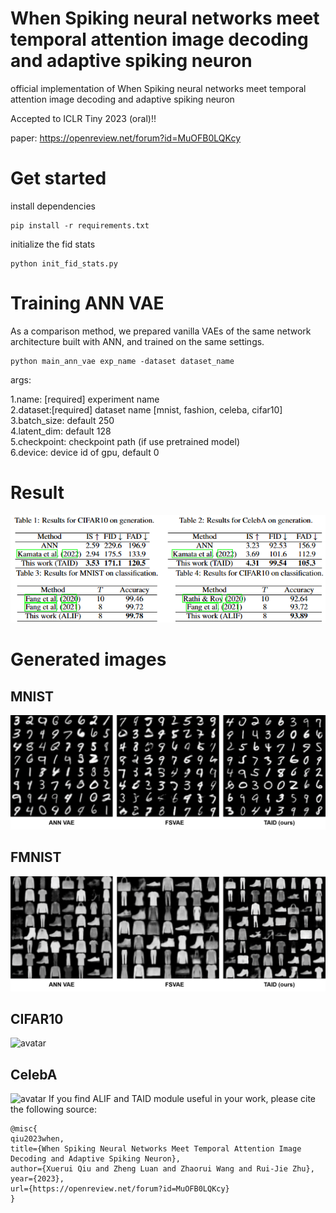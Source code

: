 # When Spiking neural networks meet temporal attention image decoding and adaptive spiking neuron

official implementation of  When Spiking neural networks meet temporal attention image decoding and adaptive spiking neuron

Accepted to ICLR Tiny 2023 (oral)!!

paper: https://openreview.net/forum?id=MuOFB0LQKcy
# Get started
install dependencies
~~~
pip install -r requirements.txt
~~~
initialize the fid stats
~~~
python init_fid_stats.py
~~~
# Training ANN VAE
As a comparison method, we prepared vanilla VAEs of the same network architecture built with ANN, and trained on the same settings.
~~~
python main_ann_vae exp_name -dataset dataset_name
~~~
args:

1.name: [required] experiment name <br>
2.dataset:[required] dataset name [mnist, fashion, celeba, cifar10] <br>
3.batch_size: default 250 <br>
4.latent_dim: default 128 <br>
5.checkpoint: checkpoint path (if use pretrained model) <br>
6.device: device id of gpu, default 0 <br>
# Result
![avatar](result.png)
# Generated images
## MNIST
![avatar](MNIST.png)
## FMNIST
![avatar](FMNIST.png)
## CIFAR10
![avatar](CIFAR10.png)
## CelebA
![avatar](CelebA.png)
If you find ALIF and TAID  module useful in your work, please cite the following source:
~~~
@misc{
qiu2023when,
title={When Spiking Neural Networks Meet Temporal Attention Image Decoding and Adaptive Spiking Neuron},
author={Xuerui Qiu and Zheng Luan and Zhaorui Wang and Rui-Jie Zhu},
year={2023},
url={https://openreview.net/forum?id=MuOFB0LQKcy}
}
~~~

